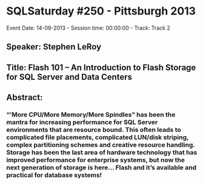 # SQLSaturday #250 - Pittsburgh 2013
Event Date: 14-09-2013 - Session time: 00:00:00 - Track: Track 2
## Speaker: Stephen LeRoy
## Title: Flash 101 – An Introduction to Flash Storage for SQL Server and Data Centers
## Abstract:
### “’More CPU/More Memory/More Spindles” has been the mantra for increasing performance for SQL Server environments that are resource bound.  This often leads to complicated file placements, complicated LUN/disk striping, complex partitioning schemes and creative resource handling.  Storage has been the last area of hardware technology that has improved performance for enterprise systems, but now the next generation of storage is here… Flash and it’s available and practical for database systems!
